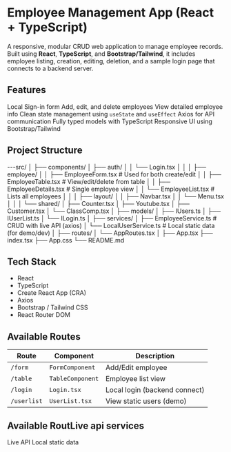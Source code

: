 # Employee Management App (React + TypeScript)

A responsive, modular CRUD web application to manage employee records. Built using **React**, **TypeScript**, and **Bootstrap/Tailwind**, it includes employee listing, creation, editing, deletion, and a sample login page that connects to a backend server.


## Features

Local Sign-in form
Add, edit, and delete employees
View detailed employee info
Clean state management using `useState` and `useEffect`
Axios for API communication
Fully typed models with TypeScript
Responsive UI using Bootstrap/Tailwind


## Project Structure

---src/
│
├── components/
│   ├── auth/
│   │   └── Login.tsx
│   │
│   ├── employee/
│   │   ├── EmployeeForm.tsx         # Used for both create/edit
│   │   ├── EmployeeTable.tsx        # View/edit/delete from table
│   │   ├── EmployeeDetails.tsx      # Single employee view
│   │   └── EmployeeList.tsx         # Lists all employees
│   │
│   ├── layout/
│   │   ├── Navbar.tsx
│   │   └── Menu.tsx
│   │
│   └── shared/
│       ├── Counter.tsx
│       ├── Youtube.tsx
│       ├── Customer.tsx
│       └── ClassComp.tsx
│
├── models/
│   ├── IUsers.ts
│   ├── IUserList.ts
│   └── ILogin.ts
│
├── services/
│   ├── EmployeeService.ts          # CRUD with live API (axios)
│   └── LocalUserService.ts         # Local static data (for demo/dev)
│
├── routes/
│   └── AppRoutes.tsx
│
├── App.tsx
├── index.tsx
├── App.css
└── README.md


## Tech Stack

- React
- TypeScript
- Create React App (CRA)
- Axios
- Bootstrap / Tailwind CSS
- React Router DOM


## Available Routes

| Route       | Component        | Description                  |
|-------------|------------------|------------------------------|
| `/form`     | `FormComponent`  | Add/Edit employee            |
| `/table`    | `TableComponent` | Employee list view           |
| `/login`    | `Login.tsx`      | Local login (backend connect) |
| `/userlist` | `UserList.tsx`   | View static users (demo)     |



## Available RoutLive api services

Live API
Local static data 






